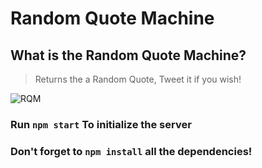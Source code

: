# Random Quote Machine
## What is the Random Quote Machine?
 > Returns the a Random Quote, Tweet it if you wish!

 ![RQM](./RandomQuoteMachine.gif "randomQuoteMachine Demo gif")

### Run `npm start` To initialize the server

### Don't forget to `npm install` all the dependencies!

